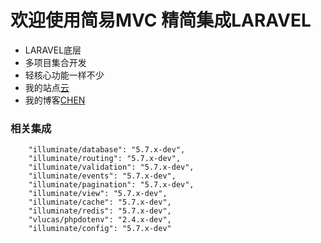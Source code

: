 # 欢迎使用简易MVC 精简集成LARAVEL

- LARAVEL底层
- 多项目集合开发
- 轻核心功能一样不少
- 我的站点[云](http://yun.9in.info)
- 我的博客[CHEN](http://9in.info)

### 相关集成
        "illuminate/database": "5.7.x-dev",
        "illuminate/routing": "5.7.x-dev",
        "illuminate/validation": "5.7.x-dev",
        "illuminate/events": "5.7.x-dev",
        "illuminate/pagination": "5.7.x-dev",
        "illuminate/view": "5.7.x-dev",
        "illuminate/cache": "5.7.x-dev",
        "illuminate/redis": "5.7.x-dev",
        "vlucas/phpdotenv": "2.4.x-dev",
        "illuminate/config": "5.7.x-dev"
